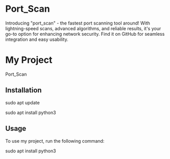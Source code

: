 # Port_Scan
 Introducing "port_scan" - the fastest port scanning tool around! With lightning-speed scans, advanced algorithms, and reliable results, it's your go-to option for enhancing network security. Find it on GitHub for seamless integration and easy usability.
# My Project

Port_Scan

## Installation

sudo apt update

sudo apt install python3

## Usage

To use my project, run the following command:

sudo apt install python3

